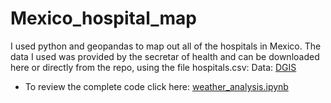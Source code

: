 # Mexico_hospital_map
I used python and geopandas to map out all of the hospitals in Mexico.
The data I used was provided by the secretar of health and can be downloaded here or directly from the repo, using the file hospitals.csv:
    Data: [DGIS](http://www.dgis.salud.gob.mx/contenidos/intercambio/clues_gobmx.html) 

- To review the complete code click here: [weather_analysis.ipynb](weather_analysis.ipynb)

